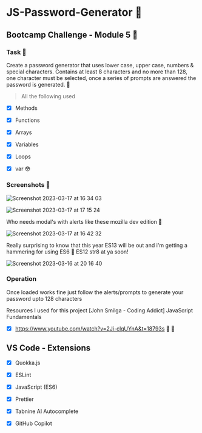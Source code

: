 # JS-Password-Generator 🤖


## Bootcamp Challenge - Module 5 🤖



### Task 🤖
Create a password generator that uses lower case, upper case, numbers & special characters. Contains at least 8 characters and no more than 128, one character must be selected, once a series of prompts are answered the password is generated. 🧐


> All the following used
- [x] Methods
- [x] Functions
- [x] Arrays
- [x] Variables
- [x] Loops
- [x] var 😳


### Screenshots 🤖


![Screenshot 2023-03-17 at 16 34 03](https://user-images.githubusercontent.com/125808990/225966038-412bdbc6-6a66-432a-a840-a3067eaffc10.png)

![Screenshot 2023-03-17 at 17 15 24](https://user-images.githubusercontent.com/125808990/225973876-d344150d-2a57-4aa7-9070-e09649745305.png)

Who needs modal's with alerts like these mozilla dev edition 🎯

![Screenshot 2023-03-17 at 16 42 32](https://user-images.githubusercontent.com/125808990/225966459-1c4bc864-e71c-4876-9d1e-1717105536ce.png)

Really surprising to know that this year ES13 will be out and i'm getting a hammering for using ES6 🤬 ES12 str8 at ya soon!

![Screenshot 2023-03-16 at 20 16 40](https://user-images.githubusercontent.com/125808990/225966224-2166e110-eba9-4511-90ac-18cacc8673a5.png)

### Operation 
Once loaded works fine just follow the alerts/prompts to generate your password upto 128 characters

Resources I used for this project [John Smilga - Coding Addict] JavaScript Fundamentals 

- [x] https://www.youtube.com/watch?v=2Ji-clqUYnA&t=18793s 👀 🎯

## VS Code - Extensions

- [x] Quokka.js
- [x] ESLint
- [x] JavaScript (ES6)
- [x] Prettier
- [x] Tabnine AI Autocomplete
- [x] GitHub Copilot

